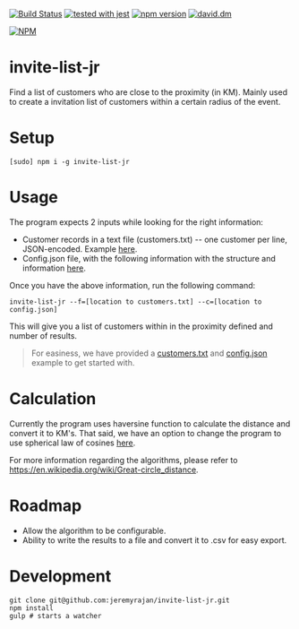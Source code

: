 [![Build Status](https://travis-ci.org/jeremyrajan/invite-list-jr.svg?branch=master)](https://travis-ci.org/jeremyrajan/invite-list-jr)
[![tested with jest](https://img.shields.io/badge/tested_with-jest-99424f.svg)](https://github.com/facebook/jest)
[![npm version](https://badge.fury.io/js/invite-list-jr.svg)](https://badge.fury.io/js/invite-list-jr)
[![david.dm](https://david-dm.org/jeremyrajan/invite-list-jr.svg)](https://david-dm.org/jeremyrajan/invite-list-jr)

[![NPM](https://nodei.co/npm/invite-list-jr.png?downloads=true&downloadRank=true&stars=true)](https://nodei.co/npm/invite-list-jr/)

# invite-list-jr
Find a list of customers who are close to the proximity (in KM). Mainly used to create a invitation list of customers within a certain radius of the event.

# Setup
```
[sudo] npm i -g invite-list-jr
```

# Usage
The program expects 2 inputs while looking for the right information:

* Customer records in a text file (customers.txt) -- one customer per line, JSON-encoded. Example [here](https://github.com/jeremyrajan/invite-list-jr/blob/master/customers.txt).
* Config.json file, with the following information with the structure and information [here](https://github.com/jeremyrajan/invite-list-jr/blob/master/src/Config.d.ts).

Once you have the above information, run the following command:

```
invite-list-jr --f=[location to customers.txt] --c=[location to config.json]
```

This will give you a list of customers within in the proximity defined and number of results.

> For easiness, we have provided a [customers.txt](https://github.com/jeremyrajan/invite-list-jr/blob/master/customers.txt) and [config.json](https://github.com/jeremyrajan/invite-list-jr/blob/master/config.json) example to get started with.

# Calculation
Currently the program uses haversine function to calculate the distance and convert it to KM's. That said, we have an option to change the program to use spherical law of cosines [here](https://github.com/jeremyrajan/invite-list-jr/blob/master/src/index.ts#L21).

For more information regarding the algorithms, please refer to https://en.wikipedia.org/wiki/Great-circle_distance.

# Roadmap
* Allow the algorithm to be configurable.
* Ability to write the results to a file and convert it to .csv for easy export.

# Development

```
git clone git@github.com:jeremyrajan/invite-list-jr.git
npm install
gulp # starts a watcher
```